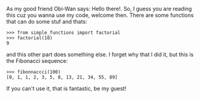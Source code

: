 As my good friend Obi-Wan says: Hello there!. So, I guess you are reading this cuz you wanna use my code, welcome then. There are some
functions that can do some stuf and thats:

    >>> from simple_functions import factorial
    >>> factorial(10)
    9

and this other part does something else.  I forget why that I did it, but this is the Fibonacci sequence:

    >>> fibonnaccci(100)
    [0, 1, 1, 2, 3, 5, 8, 13, 21, 34, 55, 89]

If you can't use it, that is fantastic, be my guest!

